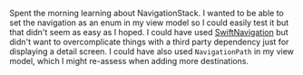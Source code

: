 Spent the morning learning about NavigationStack. I wanted to be able to set the navigation as an enum in my view model so I could easily test it but that didn't seem as easy as I hoped. I could have used [SwiftNavigation](https://github.com/pointfreeco/swift-navigation#installation) but didn't want to overcomplicate things with a third party dependency just for displaying a detail screen. I could have also used `NavigationPath` in my view model, which I might re-assess when adding more destinations.